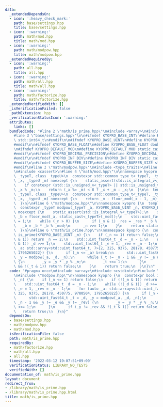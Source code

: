 ```yaml
---
data:
  _extendedDependsOn:
  - icon: ':heavy_check_mark:'
    path: base/settings.hpp
    title: base/settings.hpp
  - icon: ':warning:'
    path: math/mod.hpp
    title: math/mod.hpp
  - icon: ':warning:'
    path: math/modpow.hpp
    title: math/modpow.hpp
  _extendedRequiredBy:
  - icon: ':warning:'
    path: all.hpp
    title: all.hpp
  - icon: ':warning:'
    path: math/all.hpp
    title: math/all.hpp
  - icon: ':warning:'
    path: math/factorize.hpp
    title: math/factorize.hpp
  _extendedVerifiedWith: []
  _isVerificationFailed: false
  _pathExtension: hpp
  _verificationStatusIcon: ':warning:'
  attributes:
    links: []
  bundledCode: "#line 2 \"math/is_prime.hpp\"\n#include <array>\n#include <cstdint>\n\
    #line 3 \"base/settings.hpp\"\n\n#ifndef KYOPRO_BASE_INT\n#define KYOPRO_BASE_INT\
    \ std::int64_t\n#endif\n\n#ifndef KYOPRO_BASE_UINT\n#define KYOPRO_BASE_UINT std::uint64_t\n\
    #endif\n\n#ifndef KYOPRO_BASE_FLOAT\n#define KYOPRO_BASE_FLOAT double\n#endif\n\
    \n#ifndef KYOPRO_DEFAULT_MOD\n#define KYOPRO_DEFAULT_MOD static_cast<KYOPRO_BASE_UINT>(1000000007)\n\
    #endif\n\n#ifndef KYOPRO_DECIMAL_PRECISION\n#define KYOPRO_DECIMAL_PRECISION static_cast<KYOPRO_BASE_UINT>(12)\n\
    #endif\n\n#ifndef KYOPRO_INF_DIV\n#define KYOPRO_INF_DIV static_cast<KYOPRO_BASE_UINT>(3)\n\
    #endif\n\n#ifndef KYOPRO_BUFFER_SIZE\n#define KYOPRO_BUFFER_SIZE static_cast<KYOPRO_BASE_UINT>(2048)\n\
    #endif\n#line 3 \"math/modpow.hpp\"\n#include <type_traits>\n#line 2 \"math/mod.hpp\"\
    \n#include <cassert>\n#line 4 \"math/mod.hpp\"\n\nnamespace kyopro {\n  template<class\
    \ _typeT, class _typeU>\n  constexpr std::common_type_t<_typeT, _typeU> floor_mod(_typeT\
    \ _x, _typeU _m) noexcept {\n    static_assert(std::is_integral_v<_typeT> && std::is_integral_v<_typeU>);\n\
    \    if constexpr (std::is_unsigned_v<_typeT> || std::is_unsigned_v<_typeU>) return\
    \ _x % _m;\n    return (_x %= _m) < 0 ? _x + _m : _x;\n  }\n\n  template<class\
    \ _typeT, class _typeU>\n  constexpr std::common_type_t<_typeT, _typeU> ceil_mod(_typeT\
    \ _x, _typeU _m) noexcept {\n    return _m - floor_mod(_x - 1, _m) - static_cast<_typeT>(1);\n\
    \  }\n}\n#line 6 \"math/modpow.hpp\"\n\nnamespace kyopro {\n  template<class _typeT>\n\
    \  constexpr _typeT modpow(_typeT _a, KYOPRO_BASE_UINT _n, KYOPRO_BASE_UINT _mod)\
    \ noexcept {\n    static_assert(std::is_integral_v<_typeT>);\n    std::uint_fast64_t\
    \ _b = floor_mod(_a, static_cast<_typeT>(_mod));\n    std::uint_fast64_t _res\
    \ = 1;\n    while (_n > 0) {\n      if (_n & 1) _res = _res * _b % _mod;\n   \
    \   _b = _b * _b % _mod;\n      _n >>= 1;\n    }\n    return static_cast<_typeT>(_res);\n\
    \  }\n}\n#line 6 \"math/is_prime.hpp\"\n\nnamespace kyopro {\n  constexpr bool\
    \ is_prime(KYOPRO_BASE_UINT _n) {\n    if (_n <= 1) return false;\n    if (!(_n\
    \ & 1)) return _n == 2;\n    std::uint_fast64_t _d = _n - 1;\n    while (!(_d\
    \ & 1)) _d >>= 1;\n    std::uint_fast64_t _e = 1, _rev = _n - 1;\n    for (auto\
    \ _a: std::array<std::uint_fast64_t, 7>{2, 325, 9375, 28178, 450775, 9780504,\
    \ 1795265022}) {\n      if (_n <= _a) break;\n      std::uint_fast64_t _t = _d,\
    \ _y = modpow(_a, _d, _n);\n      while (_t != _n - 1 && _y != _e && _y != _rev)\
    \ {\n        _y = _y * _y % _n;\n        _t <<= 1;\n      }\n      if (_y != _rev\
    \ && !(_t & 1)) return false;\n    }\n    return true;\n  }\n}\n"
  code: "#pragma once\n#include <array>\n#include <cstdint>\n#include \"../base/settings.hpp\"\
    \n#include \"modpow.hpp\"\n\nnamespace kyopro {\n  constexpr bool is_prime(KYOPRO_BASE_UINT\
    \ _n) {\n    if (_n <= 1) return false;\n    if (!(_n & 1)) return _n == 2;\n\
    \    std::uint_fast64_t _d = _n - 1;\n    while (!(_d & 1)) _d >>= 1;\n    std::uint_fast64_t\
    \ _e = 1, _rev = _n - 1;\n    for (auto _a: std::array<std::uint_fast64_t, 7>{2,\
    \ 325, 9375, 28178, 450775, 9780504, 1795265022}) {\n      if (_n <= _a) break;\n\
    \      std::uint_fast64_t _t = _d, _y = modpow(_a, _d, _n);\n      while (_t !=\
    \ _n - 1 && _y != _e && _y != _rev) {\n        _y = _y * _y % _n;\n        _t\
    \ <<= 1;\n      }\n      if (_y != _rev && !(_t & 1)) return false;\n    }\n \
    \   return true;\n  }\n}"
  dependsOn:
  - base/settings.hpp
  - math/modpow.hpp
  - math/mod.hpp
  isVerificationFile: false
  path: math/is_prime.hpp
  requiredBy:
  - math/factorize.hpp
  - math/all.hpp
  - all.hpp
  timestamp: '2022-03-12 19:07:51+09:00'
  verificationStatus: LIBRARY_NO_TESTS
  verifiedWith: []
documentation_of: math/is_prime.hpp
layout: document
redirect_from:
- /library/math/is_prime.hpp
- /library/math/is_prime.hpp.html
title: math/is_prime.hpp
---
```


